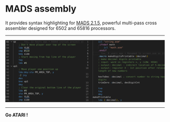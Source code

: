 # MADS assembly

It provides syntax highlighting for [MADS 2.1.5](http://mads.atari8.info/), powerful multi-pass cross assembler designed for 6502 and 65816 processors.

---

![Example](images/example.png)

---
**Go ATARI !**
